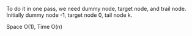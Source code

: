 
To do it in one pass, we need dummy node,  target node, and trail node.    Initially dummy node -1, target node 0, tail node k.   

Space O(1), Time O(n)    